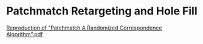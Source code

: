# Patchmatch Retargeting and Hole Fill
[Reproduction of "Patchmatch A Randomized Correspondence Algorithm".pdf](https://github.com/eric334/Patchmatch-Retargeting-Hole-Fill/blob/main/Reproduction%20of%20Patchmatch%20A%20Randomized%20Correspondence%20Algorithm.pdf)
